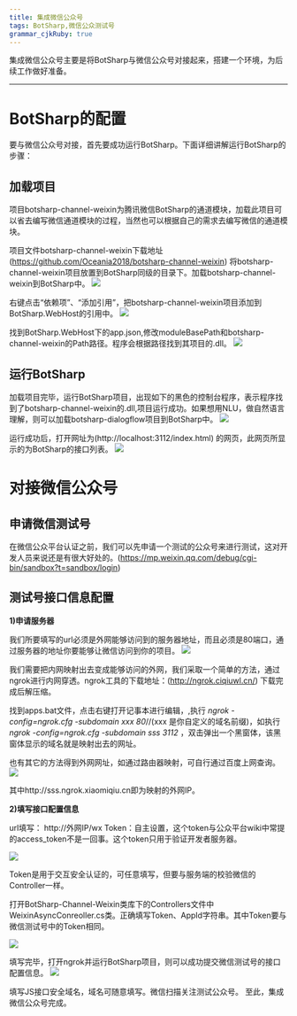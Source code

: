 ```yaml
---
title: 集成微信公众号
tags: BotSharp,微信公众测试号
grammar_cjkRuby: true
---
```

集成微信公众号主要是将BotSharp与微信公众号对接起来，搭建一个环境，为后续工作做好准备。


----------

# BotSharp的配置

  要与微信公众号对接，首先要成功运行BotSharp。下面详细讲解运行BotSharp的步骤：
## 加载项目
项目botsharp-channel-weixin为腾讯微信BotSharp的通道模块，加载此项目可以省去编写微信通道模块的过程，当然也可以根据自己的需求去编写微信的通道模块。

项目文件botsharp-channel-weixin下载地址(https://github.com/Oceania2018/botsharp-channel-weixin)
将botsharp-channel-weixin项目放置到BotSharp同级的目录下。加载botsharp-channel-weixin到BotSharp中。
				  ![](./集成微信公众号图片/图片1.png)

右键点击“依赖项”、“添加引用”，把botsharp-channel-weixin项目添加到BotSharp.WebHost的引用中。
				![](./集成微信公众号图片/图片2.png)
				
找到BotSharp.WebHost下的app.json,修改moduleBasePath和botsharp-channel-weixin的Path路径。程序会根据路径找到其项目的.dll。
![](./集成微信公众号图片/图片3.png)
	  
## 运行BotSharp
加载项目完毕，运行BotSharp项目，出现如下的黑色的控制台程序，表示程序找到了botsharp-channel-weixin的.dll,项目运行成功。如果想用NLU，做自然语言理解，则可以加载botsharp-dialogflow项目到BotSharp中。
![](./集成微信公众号图片/BotSharp运行结果.png)

运行成功后，打开网址为(http://localhost:3112/index.html)
的网页，此网页所显示的为BotSharp的接口列表。
![](./集成微信公众号图片/3112.png)

# 对接微信公众号
## 申请微信测试号
在微信公众平台认证之前，我们可以先申请一个测试的公众号来进行测试，这对开发人员来说还是有很大好处的。(https://mp.weixin.qq.com/debug/cgi-bin/sandbox?t=sandbox/login)

## 测试号接口信息配置
**1)申请服务器**

我们所要填写的url必须是外网能够访问到的服务器地址，而且必须是80端口，通过服务器的地址你要能够让微信访问到你的项目。
![](./集成微信公众号图片/微信接口配置信息1.png)

我们需要把内网映射出去变成能够访问的外网，我们采取一个简单的方法，通过ngrok进行内网穿透。ngrok工具的下载地址：(http://ngrok.ciqiuwl.cn/)  下载完成后解压缩。

找到apps.bat文件，点击右键打开记事本进行编辑，,执行 *ngrok -config=ngrok.cfg -subdomain xxx 80*//(xxx 是你自定义的域名前缀)，如执行*ngrok -config=ngrok.cfg -subdomain sss 3112* ，双击弹出一个黑窗体，该黑窗体显示的域名就是映射出去的网址。

也有其它的方法得到外网网址，如通过路由器映射，可自行通过百度上网查询。
![](./集成微信公众号图片/ngrok黑窗体.png)

其中http://sss.ngrok.xiaomiqiu.cn即为映射的外网IP。

**2)填写接口配置信息**

url填写： http://外网IP/wx
Token：自主设置，这个token与公众平台wiki中常提的access_token不是一回事。这个token只用于验证开发者服务器。

![](./集成微信公众号图片/配置接口url.png)

Token是用于交互安全认证的，可任意填写，但要与服务端的校验微信的Controller一样。

打开BotSharp-Channel-Weixin类库下的Controllers文件中WeixinAsyncConreoller.cs类。正确填写Token、AppId字符串。其中Token要与微信测试号中的Token相同。

![](./集成微信公众号图片/配置接口Token.png)

填写完毕，打开ngrok并运行BotSharp项目，则可以成功提交微信测试号的接口配置信息。
![](./集成微信公众号图片/接口配置成功.png)

填写JS接口安全域名，域名可随意填写。微信扫描关注测试公众号。
至此，集成微信公众号完成。



